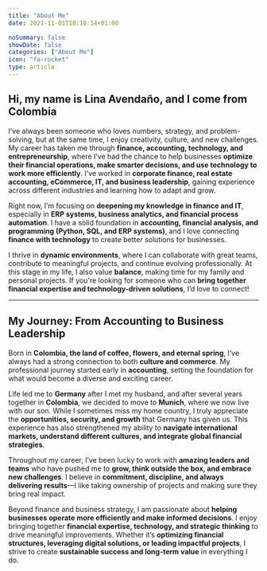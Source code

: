 ```yaml
---
title: "About Me"
date: 2021-11-01T18:10:14+01:00

noSummary: false
showDate: false
categories: ["About Me"]
icon: "fa-rocket"
type: article
---
```


## Hi, my name is Lina Avendaño, and I come from Colombia

I’ve always been someone who loves numbers, strategy, and problem-solving, but at the same time, I enjoy creativity, culture, and new challenges. My career has taken me through **finance, accounting, technology, and entrepreneurship**, where I’ve had the chance to help businesses **optimize their financial operations, make smarter decisions, and use technology to work more efficiently**. I’ve worked in **corporate finance, real estate accounting, eCommerce, IT, and business leadership**, gaining experience across different industries and learning how to adapt and grow.

Right now, I’m focusing on **deepening my knowledge in finance and IT**, especially in **ERP systems, business analytics, and financial process automation**. I have a solid foundation in **accounting, financial analysis, and programming (Python, SQL, and ERP systems)**, and I love connecting **finance with technology** to create better solutions for businesses.

I thrive in **dynamic environments**, where I can collaborate with great teams, contribute to meaningful projects, and continue evolving professionally. At this stage in my life, I also value **balance**, making time for my family and personal projects. If you're looking for someone who can **bring together financial expertise and technology-driven solutions**, I’d love to connect!

---

## My Journey: From Accounting to Business Leadership

Born in **Colombia, the land of coffee, flowers, and eternal spring**, I’ve always had a strong connection to both **culture and commerce**. My professional journey started early in **accounting**, setting the foundation for what would become a diverse and exciting career.

Life led me to **Germany** after I met my husband, and after several years together in **Colombia**, we decided to move to **Munich**, where we now live with our son. While I sometimes miss my home country, I truly appreciate the **opportunities, security, and growth** that Germany has given us. This experience has also strengthened my ability to **navigate international markets, understand different cultures, and integrate global financial strategies**.

Throughout my career, I’ve been lucky to work with **amazing leaders and teams** who have pushed me to **grow, think outside the box, and embrace new challenges**. I believe in **commitment, discipline, and always delivering results**—I like taking ownership of projects and making sure they bring real impact.

Beyond finance and business strategy, I am passionate about **helping businesses operate more efficiently and make informed decisions**. I enjoy bringing together **financial expertise, technology, and strategic thinking** to drive meaningful improvements. Whether it’s **optimizing financial structures, leveraging digital solutions, or leading impactful projects**, I strive to create **sustainable success and long-term value** in everything I do.






